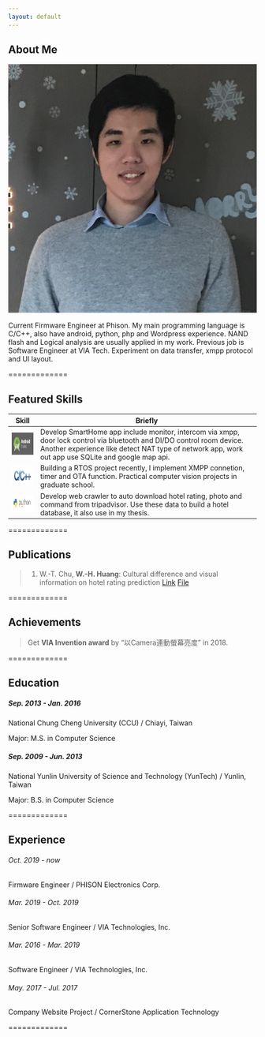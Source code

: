 ```yaml
---
layout: default
---
```


## About Me

<img class="profile-picture" src="OwnSticky.jpeg">

Current Firmware Engineer at Phison. My main programming language is C/C++, also have android, python, php and Wordpress 
experience. NAND flash and Logical analysis are usually applied in my work.
Previous job is Software Engineer at VIA Tech. Experiment on data transfer, xmpp protocol and UI layout.

=============
## Featured Skills

Skill | Briefly
-----|--------
<img src="android-studio-logo.png" style="width:90px;height:45px;"/>| Develop SmartHome app include monitor, intercom via xmpp, door lock control via bluetooth and DI/DO control room device. Another experience like detect NAT type of network app, work out app use SQLite and google map api.
<img src="C and C++.jpg" style="width:90px;height:36px;"/>|Building a RTOS project recently, I implement XMPP connetion, timer and OTA function. Practical computer vision projects in graduate school.
<img src="python-logo.png" style="width:90px;height:36px;"/>| Develop web crawler to auto download hotel rating, photo and command from tripadvisor. Use these data to build a hotel database, it also use in my thesis.

=============
## Publications

> 1. W.-T. Chu, **W.-H. Huang**: Cultural difference and visual information on hotel rating prediction [Link](https://link.springer.com/article/10.1007/s11280-016-0404-2) [File](https://github.com/henry0726/henry0726.github.io/raw/master/World_Wide_Web_Journal.pdf)

=============
## Achievements

>Get **VIA Invention award** by “以Camera連動螢幕亮度” in 2018.

=============
<a id="education" style="position: relative; top: 0px;"></a>
## Education 

##### Sep. 2013 - Jan. 2016
National Chung Cheng University (CCU) / Chiayi, Taiwan

Major: M.S. in Computer Science

##### Sep. 2009 - Jun. 2013
National Yunlin University of Science and Technology (YunTech) / Yunlin, Taiwan

Major: B.S. in Computer Science

=============
<a id="experience" style="position: relative; top: 0px;"></a>
## Experience 

###### Oct. 2019 - now
Firmware Engineer / PHISON Electronics Corp.

###### Mar. 2019 - Oct. 2019
Senior Software Engineer / VIA Technologies, Inc.

###### Mar. 2016 - Mar. 2019
Software Engineer / VIA Technologies, Inc.

###### May. 2017 - Jul. 2017
Company Website Project / CornerStone Application Technology 

=============

